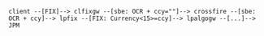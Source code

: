 `client --[FIX]--> clfixgw --[sbe: OCR + ccy=""]--> crossfire --[sbe: OCR + ccy]--> lpfix --[FIX: Currency<15>=ccy]--> lpalgogw --[...]--> JPM`
